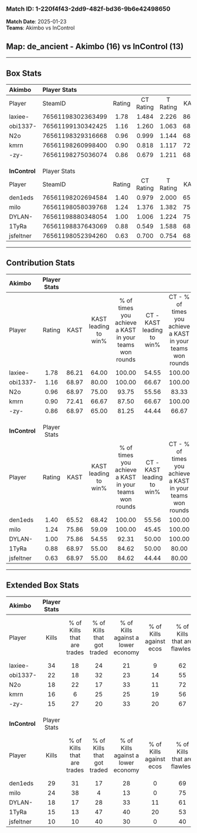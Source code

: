 ### Match ID: 1-220f4f43-2dd9-482f-bd36-9b6e42498650  
**Match Date**: 2025-01-23  
**Teams**: Akimbo vs InControl  

## **Map**: de_ancient - Akimbo (16) vs InControl (13)  
---  

## Box Stats  

| **Akimbo**    | Player Stats      |        |           |          |       |       |       |         |        |      |     |
| :- | :- | :-: | :-: | :-: | :-: | :-: | :-: | :-: | :-: | :-: | :-: |
| Player        | SteamID           | Rating | CT Rating | T Rating | KAST  |  ADR  | Kills | Assists | Deaths | K/D  | HS% |
| laxiee-       | 76561198302363499 |  1.78  |   1.484   |  2.226   | 86.21 | 109.0 |  34   |    5    |   16   | 2.13 | 61  |
| obi1337-      | 76561199130342425 |  1.16  |   1.260   |  1.063   | 68.97 | 77.6  |  22   |    5    |   18   | 1.22 | 59  |
| N2o           | 76561198329316668 |  0.96  |   0.999   |  1.144   | 68.97 | 67.8  |  18   |    9    |   21   | 0.86 | 38  |
| kmrn          | 76561198260998400 |  0.90  |   0.818   |  1.117   | 72.41 | 59.3  |  16   |    3    |   20   | 0.80 | 37  |
| -zy-          | 76561198275036074 |  0.86  |   0.679   |  1.211   | 68.97 | 74.6  |  15   |   10    |   23   | 0.65 | 40  |
|               |                   |        |           |          |       |       |       |         |        |      |     |
|               |                   |        |           |          |       |       |       |         |        |      |     |
|               |                   |        |           |          |       |       |       |         |        |      |     |
| **InControl** | Player Stats      |        |           |          |       |       |       |         |        |      |     |
| Player        | SteamID           | Rating | CT Rating | T Rating | KAST  |  ADR  | Kills | Assists | Deaths | K/D  | HS% |
| den1eds       | 76561198202694584 |  1.40  |   0.979   |  2.000   | 65.52 | 100.5 |  29   |    6    |   19   | 1.53 | 51  |
| milo          | 76561198058039768 |  1.24  |   1.376   |  1.382   | 75.86 | 77.2  |  24   |    4    |   19   | 1.26 | 41  |
| DYLAN-        | 76561198880348054 |  1.00  |   1.006   |  1.224   | 75.86 | 66.1  |  18   |    7    |   21   | 0.86 | 61  |
| 1TyRa         | 76561198837643069 |  0.88  |   0.549   |  1.588   | 68.97 | 87.1  |  15   |    9    |   24   | 0.63 | 66  |
| jsfeltner     | 76561198052394260 |  0.63  |   0.700   |  0.754   | 68.97 | 55.6  |  10   |   10    |   24   | 0.42 | 30  |
---  

## Contribution Stats  

| **Akimbo**    | Player Stats |       |                      |                                                        |                           |                                                             |                          |                                                            |
| :- | :-: | :-: | :-: | :-: | :-: | :-: | :-: | :-: |
| Player        |    Rating    | KAST  | KAST leading to win% | % of times you achieve a KAST in your teams won rounds | CT - KAST leading to win% | CT - % of times you achieve a KAST in your teams won rounds | T - KAST leading to win% | T - % of times you achieve a KAST in your teams won rounds |
| laxiee-       |     1.78     | 86.21 |        64.00         |                         100.00                         |           54.55           |                           100.00                            |          71.43           |                           100.00                           |
| obi1337-      |     1.16     | 68.97 |        80.00         |                         100.00                         |           66.67           |                           100.00                            |          90.91           |                           100.00                           |
| N2o           |     0.96     | 68.97 |        75.00         |                         93.75                          |           55.56           |                            83.33                            |          90.91           |                           100.00                           |
| kmrn          |     0.90     | 72.41 |        66.67         |                         87.50                          |           66.67           |                           100.00                            |          66.67           |                           80.00                            |
| -zy-          |     0.86     | 68.97 |        65.00         |                         81.25                          |           44.44           |                            66.67                            |          81.82           |                           90.00                            |
|               |              |       |                      |                                                        |                           |                                                             |                          |                                                            |
|               |              |       |                      |                                                        |                           |                                                             |                          |                                                            |
|               |              |       |                      |                                                        |                           |                                                             |                          |                                                            |
| **InControl** | Player Stats |       |                      |                                                        |                           |                                                             |                          |                                                            |
| Player        |    Rating    | KAST  | KAST leading to win% | % of times you achieve a KAST in your teams won rounds | CT - KAST leading to win% | CT - % of times you achieve a KAST in your teams won rounds | T - KAST leading to win% | T - % of times you achieve a KAST in your teams won rounds |
| den1eds       |     1.40     | 65.52 |        68.42         |                         100.00                         |           55.56           |                           100.00                            |          80.00           |                           100.00                           |
| milo          |     1.24     | 75.86 |        59.09         |                         100.00                         |           45.45           |                           100.00                            |          72.73           |                           100.00                           |
| DYLAN-        |     1.00     | 75.86 |        54.55         |                         92.31                          |           50.00           |                           100.00                            |          58.33           |                           87.50                            |
| 1TyRa         |     0.88     | 68.97 |        55.00         |                         84.62                          |           50.00           |                            80.00                            |          58.33           |                           87.50                            |
| jsfeltner     |     0.63     | 68.97 |        55.00         |                         84.62                          |           44.44           |                            80.00                            |          63.64           |                           87.50                            |
---  

## Extended Box Stats  

| **Akimbo**    | Player Stats |                            |                            |                                    |                         |                              |                                 |        |                             |                                     |                          |                               |                            |
| :- | :-: | :-: | :-: | :-: | :-: | :-: | :-: | :-: | :-: | :-: | :-: | :-: | :-: |
| Player        |    Kills     | % of Kills that are trades | % of Kills that got traded | % of Kills against a lower economy | % of Kills against ecos | % of Kills that are flawless | % of Kills that are close duels | Deaths | % of Deaths that get traded | % of Deaths against a lower economy | % of Deaths against ecos | % of Deaths that are flawless | % of Deaths that are close |
| laxiee-       |      34      |             18             |             24             |                 21                 |            9            |              62              |                3                |   16   |             31              |                  6                  |            0             |              69               |             0              |
| obi1337-      |      22      |             18             |             32             |                 23                 |           14            |              55              |                9                |   18   |              6              |                 17                  |            6             |              78               |             0              |
| N2o           |      18      |             22             |             17             |                 33                 |           11            |              72              |                0                |   21   |             29              |                 19                  |            10            |              71               |             0              |
| kmrn          |      16      |             6              |             25             |                 25                 |           19            |              56              |                6                |   20   |             20              |                 15                  |            5             |              60               |             5              |
| -zy-          |      15      |             27             |             20             |                 33                 |           20            |              67              |                0                |   23   |             22              |                 13                  |            4             |              35               |             13             |
|               |              |                            |                            |                                    |                         |                              |                                 |        |                             |                                     |                          |                               |                            |
|               |              |                            |                            |                                    |                         |                              |                                 |        |                             |                                     |                          |                               |                            |
|               |              |                            |                            |                                    |                         |                              |                                 |        |                             |                                     |                          |                               |                            |
| **InControl** | Player Stats |                            |                            |                                    |                         |                              |                                 |        |                             |                                     |                          |                               |                            |
| Player        |    Kills     | % of Kills that are trades | % of Kills that got traded | % of Kills against a lower economy | % of Kills against ecos | % of Kills that are flawless | % of Kills that are close duels | Deaths | % of Deaths that get traded | % of Deaths against a lower economy | % of Deaths against ecos | % of Deaths that are flawless | % of Deaths that are close |
| den1eds       |      29      |             31             |             17             |                 28                 |            0            |              69              |                0                |   19   |             21              |                 16                  |            0             |              63               |             5              |
| milo          |      24      |             38             |             4              |                 13                 |            0            |              75              |                0                |   19   |             21              |                 16                  |            0             |              79               |             0              |
| DYLAN-        |      18      |             17             |             28             |                 33                 |           11            |              61              |               11                |   21   |             29              |                 14                  |            0             |              67               |             0              |
| 1TyRa         |      15      |             13             |             47             |                 40                 |           20            |              53              |                7                |   24   |             29              |                 29                  |            4             |              54               |             13             |
| jsfeltner     |      10      |             10             |             40             |                 30                 |            0            |              40              |               10                |   24   |             21              |                 17                  |            0             |              63               |             0              |
